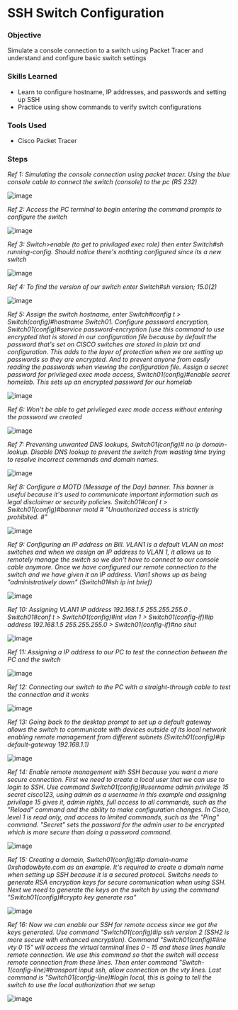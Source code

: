 # SSH Switch Configuration

### Objective

Simulate a console connection to a switch using Packet Tracer and understand and configure basic switch settings

### Skills Learned

- Learn to configure hostname, IP addresses, and passwords and setting up SSH
- Practice using show commands to verify switch configurations

### Tools Used

- Cisco Packet Tracer

### Steps

*Ref 1: Simulating the console connection using packet tracer. Using the blue console cable to connect the switch (console) to the pc (RS 232)*

![image](https://github.com/user-attachments/assets/d9022095-f27e-4564-a242-853d3803004e)

*Ref 2: Access the PC terminal to begin entering the command prompts to configure the switch*

![image](https://github.com/user-attachments/assets/396c1fd2-f75e-4be8-8ac1-9c7dcec92a88)

*Ref 3: Switch>enable (to get to privilaged exec role) then enter Switch#sh running-config. Should notice there's nothting configured since its a new switch*

![image](https://github.com/user-attachments/assets/7033fb60-7d17-4a26-9235-7bc84f4be793)

*Ref 4: To find the version of our switch enter Switch#sh version; 15.0(2)* 

![image](https://github.com/user-attachments/assets/cfe28d88-4fdc-4c3c-ba3e-8956244c18a9)

*Ref 5: Assign the switch hostname, enter Switch#config t > Switch(config)#hostname Switch01. Configure password encryption, Switch01(config)#service password-encryption (use this command to use encrypted that is stored in our configuration file because by default the password that's set on CISCO switches are stored in plain txt and configuration. This adds to the layer of protection when we are setting up passwords so they are encrypted. And to prevent anyone from easily reading the passwords when viewing the configuration file. Assign a secret password for privileged exec mode access, Switch01(config)#enable secret homelab. This sets up an encrypted password for our homelab*

![image](https://github.com/user-attachments/assets/26f8bd49-7050-45cb-b266-bc007cf3cab8)

*Ref 6: Won't be able to get privileged exec mode access without entering the password we created*

![image](https://github.com/user-attachments/assets/310a2619-8e99-4879-861d-4789accdfa00)

*Ref 7: Preventing unwanted DNS lookups, Switch01(config)# no ip domain-lookup. Disable DNS lookup to prevent the switch from wasting time trying to resolve incorrect commands and domain names.*

![image](https://github.com/user-attachments/assets/2106688a-8964-4df1-b508-d3542e89d170)

*Ref 8: Configure a MOTD (Message of the Day) banner. This banner is useful because it's used to communicate important information such as legal disclaimer or security policies. Switch01#conf t > Switch01(config)#banner motd # "Unauthorized access is strictly prohibited. #"*

![image](https://github.com/user-attachments/assets/750904a8-8252-42fd-9d6d-8ed559fe5ade)

*Ref 9: Configuring an IP address on Bill. VLAN1 is a default VLAN on most switches and when we assign an IP address to VLAN 1, it allows us to remotely manage the switch so we don't have to connect to our console cable anymore. Once we have configured our remote connection to the switch and we have given it an IP address. Vlan1 shows up as being "administratively down" (Switch01#sh ip int brief)*

![image](https://github.com/user-attachments/assets/f3fc08d7-4323-4135-9f8f-0fc65bd5c9ab)

*Ref 10: Assigning VLAN1 IP address 192.168.1.5 255.255.255.0 . Switch01#conf t > Switch01(config)#int vlan 1 > Switch01(config-if)#ip address 192.168.1.5 255.255.255.0 > Switch01(config-if)#no shut*

![image](https://github.com/user-attachments/assets/6c3857a5-3397-4902-bc97-0b4bd6ce38e0)

*Ref 11: Assigning a IP address to our PC to test the connection between the PC and the switch*

![image](https://github.com/user-attachments/assets/c3e07ee8-902f-4352-beca-7c88770b21d0)

*Ref 12: Connecting our switch to the PC with a straight-through cable to test the connection and it works*

![image](https://github.com/user-attachments/assets/142708ed-c2ac-430a-ab62-2e45c7f20ae7)

*Ref 13: Going back to the desktop prompt to set up a default gateway allows the switch to communicate with devices outside of its local network enabling remote management from different subnets (Switch01(config)#ip default-gateway 192.168.1.1)*

![image](https://github.com/user-attachments/assets/f77d297a-4759-44c1-abc6-1899a81c7cd4)

*Ref 14: Enable remote management with SSH because you want a more secure connection. First we need to create a local user that we can use to login to SSH. Use command Switch01(config)#username admin privilege 15 secret cisco123, using admin as a username in this example and assigning privilage 15 gives it, admin rights, full access to all commands, such as the "Reload" command and the ability to make configuration changes. In Cisco, level 1 is read only, and access to limited commands, such as the "Ping" command. "Secret" sets the password for the admin user to be encrypted which is more secure than doing a password command.*

![image](https://github.com/user-attachments/assets/daaeec7e-febc-4459-8bfb-87a21b3970d9)

*Ref 15: Creating a domain, Switch01(config)#ip domain-name 0xshadowbyte.com as an example. It's required to create a domain name when setting up SSH because it is a secured protocol. Switchs needs to generate RSA encryption keys for secure communication when using SSH. Next we need to generate the keys on the switch by using the command "Switch01(config)#crypto key generate rsa"*

![image](https://github.com/user-attachments/assets/b0adc7d8-e4ed-4b3c-994c-370e214d4519)

*Ref 16: Now we can enable our SSH for remote access since we got the keys generated. Use command "Switch01(config)#ip ssh version 2 (SSH2 is more secure with enhanced encryption). Command "Switch01(config)#line vty 0 15" will access the virtual terminal lines 0 - 15 and these lines handle remote connection. We use this command so that the switch will access remote connection from these lines. Then enter command "Switch-1(config-line)#transport input ssh, allow connection on the vty lines. Last command is "Switch01(config-line)#login local, this is going to tell the switch to use the local authorization that we setup*

![image](https://github.com/user-attachments/assets/9f291883-854c-4d2f-a880-468f043906bb)


